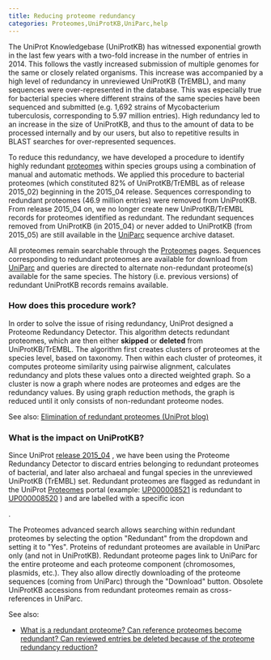 ```yaml
---
title: Reducing proteome redundancy
categories: Proteomes,UniProtKB,UniParc,help
---
```


The UniProt Knowledgebase (UniProtKB) has witnessed exponential growth in the last few years with a two-fold increase in the number of entries in 2014. This follows the vastly increased submission of multiple genomes for the same or closely related organisms. This increase was accompanied by a high level of redundancy in unreviewed UniProtKB (TrEMBL), and many sequences were over-represented in the database. This was especially true for bacterial species where different strains of the same species have been sequenced and submitted (e.g. 1,692 strains of Mycobacterium tuberculosis, corresponding to 5.97 million entries). High redundancy led to an increase in the size of UniProtKB, and thus to the amount of data to be processed internally and by our users, but also to repetitive results in BLAST searches for over-represented sequences.

To reduce this redundancy, we have developed a procedure to identify highly redundant [proteomes](http://www.uniprot.org/help/proteome) within species groups using a combination of manual and automatic methods. We applied this procedure to bacterial proteomes (which constituted 82% of UniProtKB/TrEMBL as of release 2015\_02) beginning in the 2015\_04 release. Sequences corresponding to redundant proteomes (46.9 million entries) were removed from UniProtKB. From release 2015\_04 on, we no longer create new UniProtKB/TrEMBL records for proteomes identified as redundant. The redundant sequences removed from UniProtKB (in 2015\_04) or never added to UniProtKB (from 2015\_05) are still available in the [UniParc](http://www.uniprot.org/help/uniparc) sequence archive dataset.

All proteomes remain searchable through the [Proteomes](http://www.uniprot.org/proteomes) pages. Sequences corresponding to redundant proteomes are available for download from [UniParc](http://www.uniprot.org/help/uniparc) and queries are directed to alternate non-redundant proteome(s) available for the same species. The history (i.e. previous versions) of redundant UniProtKB records remains available.

### How does this procedure work?

In order to solve the issue of rising redundancy, UniProt designed a Proteome Redundancy Detector. This algorithm detects redundant proteomes, which are then either **skipped** or **deleted** from UniProtKB/TrEMBL. The algorithm first creates clusters of proteomes at the species level, based on taxonomy. Then within each cluster of proteomes, it computes proteome similarity using pairwise alignment, calculates redundancy and plots these values onto a directed weighted graph. So a cluster is now a graph where nodes are proteomes and edges are the redundancy values. By using graph reduction methods, the graph is reduced until it only consists of non-redundant proteome nodes.

See also: [Elimination of redundant proteomes (UniProt blog)](https://insideuniprot.blogspot.com/2015/05/)

### What is the impact on UniProtKB?

Since UniProt [release 2015\_04](http://www.uniprot.org/news/2015/04/01/release) , we have been using the Proteome Redundancy Detector to discard entries belonging to redundant proteomes of bacterial, and later also archaeal and fungal species in the unreviewed UniProtKB (TrEMBL) set. Redundant proteomes are flagged as redundant in the UniProt [Proteomes](http://www.uniprot.org/proteomes) portal (example: [UP000008521](http://www.uniprot.org/proteomes/UP000008521) is redundant to [UP000008520](http://www.uniprot.org/proteomes/UP000008520) ) and are labelled with a specific icon

.

The Proteomes advanced search allows searching within redundant proteomes by selecting the option "Redundant" from the dropdown and setting it to "Yes". Proteins of redundant proteomes are available in UniParc only (and not in UniProtKB). Redundant proteome pages link to UniParc for the entire proteome and each proteome component (chromosomes, plasmids, etc.). They also allow directly downloading of the proteome sequences (coming from UniParc) through the "Download" button. Obsolete UniProtKB accessions from redundant proteomes remain as cross-references in UniParc.

See also:

-   [What is a redundant proteome? Can reference proteomes become redundant? Can reviewed entries be deleted because of the proteome redundancy reduction?](http://www.uniprot.org/help/proteome%5Fredundancy%5Ffaq)

